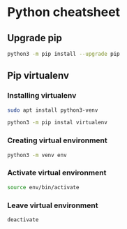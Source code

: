 # Python cheatsheet

## Upgrade pip

```bash
python3 -m pip install --upgrade pip
```

## Pip virtualenv

### Installing virtualenv

```bash
sudo apt install python3-venv
```

```bash
python3 -m pip instal virtualenv
```


### Creating virtual environment

```bash
python3 -m venv env
```


### Activate virtual environment

```bash
source env/bin/activate
```

### Leave virtual environment

```python
deactivate
```